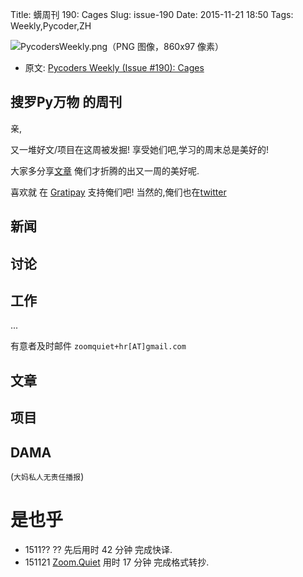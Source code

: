 Title: 蠎周刊 190: Cages
Slug: issue-190
Date: 2015-11-21 18:50
Tags: Weekly,Pycoder,ZH


![PycodersWeekly.png（PNG 图像，860x97 像素）](http://zoomq.qiniucdn.com/logos/PycodersWeekly.png?imageView2/2/w/360)



- 原文: [Pycoders Weekly (Issue #190): Cages](http://us4.campaign-archive2.com/?u=9735795484d2e4c204da82a29&id=f23921e094)


## 搜罗Py万物 的周刊

亲,


又一堆好文/项目在这周被发掘!
享受她们吧,学习的周末总是美好的!

大家多分享[文章](http://pycoders.com/submissions/)
俺们才折腾的出又一周的美好呢.

喜欢就
在 [Gratipay](https://www.gratipay.com/PycodersWeekly)
支持俺们吧!
当然的,俺们也在[twitter](http://www.twitter.com/pycoders)


## 新闻


## 讨论


## 工作

...

有意者及时邮件 `zoomquiet+hr[AT]gmail.com`


## 文章



 
## 项目



## DAMA
(`大妈私人无责任播报`)

# 是也乎

- 1511?? ?? 先后用时 42 分钟 完成快译.
- 151121 [Zoom.Quiet](http://zoomquiet.org/) 用时 17 分钟 完成格式转抄.

